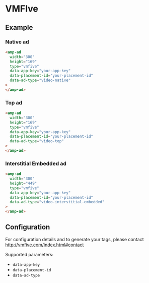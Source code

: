 # VMFIve

## Example

### Native ad

```html
<amp-ad
  width="300"
  height="169"
  type="vmfive"
  data-app-key="your-app-key"
  data-placement-id="your-placement-id"
  data-ad-type="video-native"
>
</amp-ad>
```

### Top ad

```html
<amp-ad
  width="300"
  height="169"
  type="vmfive"
  data-app-key="your-app-key"
  data-placement-id="your-placement-id"
  data-ad-type="video-top"
>
</amp-ad>
```

### Interstitial Embedded ad

```html
<amp-ad
  width="300"
  height="449"
  type="vmfive"
  data-app-key="your-app-key"
  data-placement-id="your-placement-id"
  data-ad-type="video-interstitial-embedded"
>
</amp-ad>
```

## Configuration

For configuration details and to generate your tags, please contact http://vmfive.com/index.html#contact

Supported parameters:

-   `data-app-key`
-   `data-placement-id`
-   `data-ad-type`
